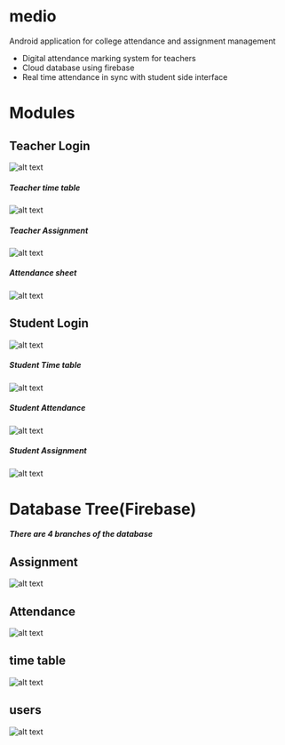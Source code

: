 # medio
Android application for college attendance and assignment management

- Digital attendance marking system for teachers
- Cloud database using firebase
- Real time attendance in sync with student side interface
# Modules
## Teacher Login
![alt text](https://github.com/theHarshit1/medio/blob/master/Screenshot_1525764555.png)

##### Teacher time table
![alt text](https://github.com/theHarshit1/medio/blob/master/Screenshot_1525764594.png)
##### Teacher Assignment
![alt text](https://github.com/theHarshit1/medio/blob/master/Screenshot_1525764631.png)
##### Attendance sheet
![alt text](https://github.com/theHarshit1/medio/blob/master/Screenshot_20180508-155839.png)

## Student Login
![alt text](https://github.com/theHarshit1/medio/blob/master/Screenshot_1525771455.png)

##### Student Time table
![alt text](https://github.com/theHarshit1/medio/blob/master/Screenshot_1525771414.png)
##### Student Attendance
![alt text](https://github.com/theHarshit1/medio/blob/master/Screenshot_1525771414.png)
##### Student Assignment
![alt text](https://github.com/theHarshit1/medio/blob/master/Screenshot_1525771424.png)

# Database Tree(Firebase)
##### There are 4 branches of the database

## Assignment
![alt text](https://github.com/theHarshit1/medio/blob/master/dbsample1.JPG)

## Attendance
![alt text](https://github.com/theHarshit1/medio/blob/master/dbsample2.JPG)

## time table
![alt text](https://github.com/theHarshit1/medio/blob/master/dbsample3.JPG)

## users
![alt text](https://github.com/theHarshit1/medio/blob/master/dbsample4.JPG)
